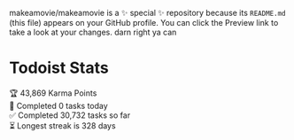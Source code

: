makeamovie/makeamovie is a ✨ special ✨ repository because its `README.md` (this file) appears on your GitHub profile.
You can click the Preview link to take a look at your changes. darn right ya can

# Todoist Stats

<!-- TODO-IST:START -->
🏆  43,869 Karma Points           
🌸  Completed 0 tasks today           
✅  Completed 30,732 tasks so far           
⏳  Longest streak is 328 days
<!-- TODO-IST:END -->